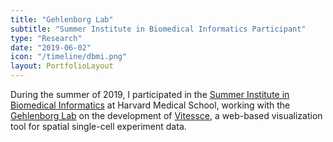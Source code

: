```yaml
---
title: "Gehlenborg Lab"
subtitle: "Summer Institute in Biomedical Informatics Participant"
type: "Research"
date: "2019-06-02"
icon: "/timeline/dbmi.png"
layout: PortfolioLayout
---
```

During the summer of 2019, I participated in the [Summer Institute in Biomedical Informatics](https://dbmi.hms.harvard.edu/education/summer-institute-biomedical-informatics) at Harvard Medical School, working with the [Gehlenborg Lab](http://gehlenborglab.org/) on the development of [Vitessce](http://vitessce.io), a web-based visualization tool for spatial single-cell experiment data.
